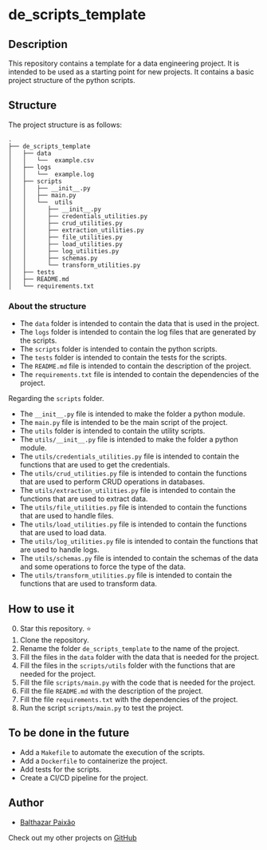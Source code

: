# de_scripts_template

## Description

This repository contains a template for a data engineering project. It is intended to be used as a starting point for new projects. It contains a basic project structure of the python scripts.

## Structure

The project structure is as follows:

```
.
├── de_scripts_template
│   ├── data
│   │   └──  example.csv
│   ├── logs
│   │   └──  example.log
│   ├── scripts
│   │   ├── __init__.py
│   │   ├── main.py
│   │   └──  utils
│   │      ├── __init__.py
│   │      ├── credentials_utilities.py
│   │      ├── crud_utilities.py
│   │      ├── extraction_utilities.py
│   │      ├── file_utilities.py
│   │      ├── load_utilities.py
│   │      ├── log_utilities.py
│   │      ├── schemas.py
│   │      └── transform_utilities.py
│   ├── tests
│   ├── README.md
│   └── requirements.txt
```

### About the structure

- The `data` folder is intended to contain the data that is used in the project.
- The `logs` folder is intended to contain the log files that are generated by the scripts.
- The `scripts` folder is intended to contain the python scripts.
- The `tests` folder is intended to contain the tests for the scripts.
- The `README.md` file is intended to contain the description of the project.
- The `requirements.txt` file is intended to contain the dependencies of the project.

Regarding the `scripts` folder.

- The `__init__.py` file is intended to make the folder a python module.
- The `main.py` file is intended to be the main script of the project.
- The `utils` folder is intended to contain the utility scripts.
- The `utils/__init__.py` file is intended to make the folder a python module.
- The `utils/credentials_utilities.py` file is intended to contain the functions that are used to get the credentials.
- The `utils/crud_utilities.py` file is intended to contain the functions that are used to perform CRUD operations in databases.
- The `utils/extraction_utilities.py` file is intended to contain the functions that are used to extract data.
- The `utils/file_utilities.py` file is intended to contain the functions that are used to handle files.
- The `utils/load_utilities.py` file is intended to contain the functions that are used to load data.
- The `utils/log_utilities.py` file is intended to contain the functions that are used to handle logs.
- The `utils/schemas.py` file is intended to contain the schemas of the data and some operations to force the type of the data.
- The `utils/transform_utilities.py` file is intended to contain the functions that are used to transform data.

## How to use it

0. Star this repository. :star:
1. Clone the repository.
2. Rename the folder `de_scripts_template` to the name of the project.
3. Fill the files in the `data` folder with the data that is needed for the project.
4. Fill the files in the `scripts/utils` folder with the functions that are needed for the project.
5. Fill the file `scripts/main.py` with the code that is needed for the project.
6. Fill the file `README.md` with the description of the project.
7. Fill the file `requirements.txt` with the dependencies of the project.
8. Run the script `scripts/main.py` to test the project.

## To be done in the future

- Add a `Makefile` to automate the execution of the scripts.
- Add a `Dockerfile` to containerize the project.
- Add tests for the scripts.
- Create a CI/CD pipeline for the project.

## Author

- [Balthazar Paixão](https://www.linkedin.com/in/balthapaixao/)

Check out my other projects on [GitHub](https://github.com/balthapaixao/)
